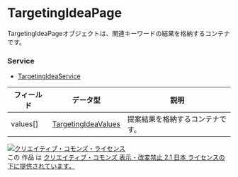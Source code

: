# TargetingIdeaPage
TargetingIdeaPageオブジェクトは、関連キーワードの結果を格納するコンテナです。
### Service
+ [TargetingIdeaService](../services/TargetingIdeaService.md)

| フィールド | データ型 | 説明 | 
|---|---|---|
| values[]| <a href="../data/TargetingIdeaValues.md">TargetingIdeaValues</a>| 提案結果を格納するコンテナです。 |
<a rel="license" href="http://creativecommons.org/licenses/by-nd/2.1/jp/"><img alt="クリエイティブ・コモンズ・ライセンス" style="border-width:0" src="https://i.creativecommons.org/l/by-nd/2.1/jp/88x31.png" /></a><br />この 作品 は <a rel="license" href="http://creativecommons.org/licenses/by-nd/2.1/jp/">クリエイティブ・コモンズ 表示 - 改変禁止 2.1 日本 ライセンスの下に提供されています。</a>
